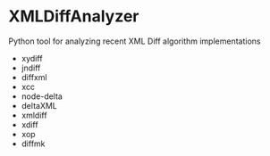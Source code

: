 # XMLDiffAnalyzer
Python tool for analyzing recent XML Diff algorithm implementations
* xydiff
* jndiff
* diffxml
* xcc
* node-delta
* deltaXML
* xmldiff
* xdiff
* xop
* diffmk
